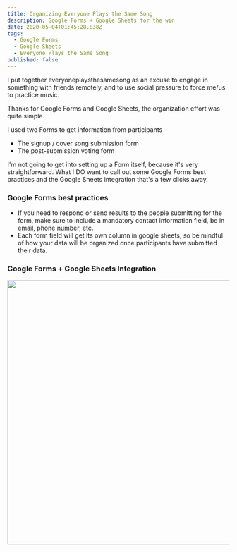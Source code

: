 ```yaml
---
title: Organizing Everyone Plays the Same Song
description: Google Forms + Google Sheets for the win
date: 2020-05-04T01:45:28.838Z
tags:
  - Google Forms
  - Google Sheets
  - Everyone Plays the Same Song
published: false
---
```

I put together everyoneplaysthesamesong as an excuse to engage in something with friends remotely, and to use social pressure to force me/us to practice music. 



Thanks for Google Forms and Google Sheets, the organization effort was quite simple. 

I used two Forms to get information from participants - 

* The signup / cover song submission form
* The post-submission voting form


I'm not going to get into setting up a Form itself, because it's very straightforward. What I DO want to call out some Google Forms best practices and the Google Sheets integration that's a few clicks away. 

### Google Forms best practices
- If you need to respond or send results to the people submitting for the form, make sure to include a mandatory contact information field, be in email, phone number, etc. 
- Each form field will get its own column in google sheets, so be mindful of how your data will be organized once participants have submitted their data.
 
### Google Forms + Google Sheets Integration 

<img src="/uploads/5googleformssheetsintegrationlink.png" width="600">


